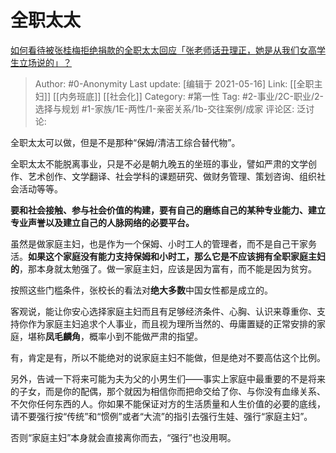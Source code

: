 # 全职太太
[如何看待被张桂梅拒绝捐款的全职太太回应「张老师话丑理正，她是从我们女高学生立场说的」？](https://www.zhihu.com/question/427755526/answer/1551500126)

> Author: #0-Anonymity
> Last update: [编辑于 2021-05-16]
> Link: [[全职主妇]] [[内务班底]] [[社会化]]
> Category: #第一性
> Tag: #2-事业/2C-职业/2-选择与规划 #1-家族/1E-两性/1-亲密关系/1b-交往案例/成家
> 评论区:
> 泛讨论:

全职太太可以做，但是不是那种“保姆/清洁工综合替代物”。

全职太太不能脱离事业，只是不必是朝九晚五的坐班的事业，譬如严肃的文学创作、艺术创作、文学翻译、社会学科的课题研究、做财务管理、策划咨询、组织社会活动等等。

**要和社会接触、参与社会价值的构建，要有自己的磨练自己的某种专业能力、建立专业声誉以及建立自己的人脉网络的必要平台。**

虽然是做家庭主妇，也是作为一个保姆、小时工人的管理者，而不是自己干家务活。**如果这个家庭没有能力支持保姆和小时工，那么它是不应该拥有全职家庭主妇的**，那本身就太勉强了。做一家庭主妇，应该是因为富有，而不能是因为贫穷。

按照这些门槛条件，张校长的看法对**绝大多数**中国女性都是成立的。

客观说，能让你安心选择家庭主妇而且有足够经济条件、心胸、认识来尊重你、支持你作为家庭主妇追求个人事业，而且视为理所当然的、毋庸置疑的正常安排的家庭，堪称**凤毛麟角**，概率小到不能做严肃的指望。

有，肯定是有，所以不能绝对的说家庭主妇不能做，但是绝对不要高估这个比例。

另外，告诫一下将来可能为夫为父的小男生们——事实上家庭中最重要的不是将来的子女，而是你的配偶，那个就因为相信你而把命交给了你、与你没有血缘关系、不欠你任何东西的人。你如果不能保证对方的生活质量和人生价值的必要的底线，请不要强行按“传统”和“惯例”或者“大流”的指引去强行生娃、强行“家庭主妇”。

否则“家庭主妇”本身就会直接离你而去，“强行”也没用啊。
